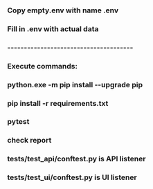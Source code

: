 ### Copy empty.env with name .env
### Fill in .env with actual data
### --------------------------------------
### Execute commands:
### python.exe -m pip install --upgrade pip
### pip install -r requirements.txt
### pytest
### check report

###
###
### tests/test_api/conftest.py is API listener
### tests/test_ui/conftest.py is UI listener
### 